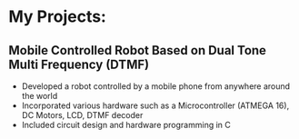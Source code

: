 # My Projects:

## Mobile Controlled Robot Based on Dual Tone Multi Frequency (DTMF)
- Developed a robot controlled by a mobile phone from anywhere around the world
- Incorporated various hardware such as a Microcontroller (ATMEGA 16), DC Motors, LCD, DTMF decoder
- Included circuit design and hardware programming in C
